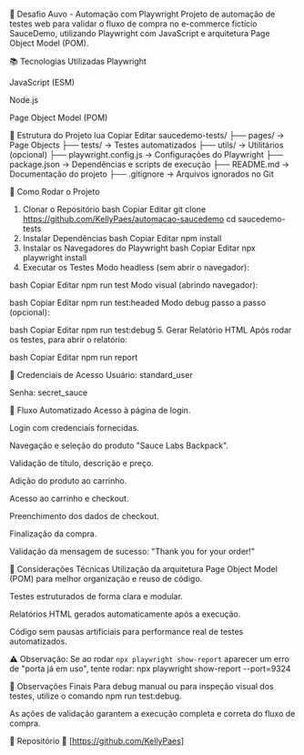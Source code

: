 🧪 Desafio Auvo - Automação com Playwright
Projeto de automação de testes web para validar o fluxo de compra no e-commerce fictício SauceDemo, utilizando Playwright com JavaScript e arquitetura Page Object Model (POM).


📚 Tecnologias Utilizadas
Playwright

JavaScript (ESM)

Node.js

Page Object Model (POM)


📁 Estrutura do Projeto
lua
Copiar
Editar
saucedemo-tests/
├── pages/           → Page Objects
├── tests/           → Testes automatizados
├── utils/           → Utilitários (opcional)
├── playwright.config.js → Configurações do Playwright
├── package.json     → Dependências e scripts de execução
├── README.md        → Documentação do projeto
├── .gitignore       → Arquivos ignorados no Git

🚀 Como Rodar o Projeto
1. Clonar o Repositório
bash
Copiar
Editar
git clone https://github.com/KellyPaes/automacao-saucedemo
cd saucedemo-tests
2. Instalar Dependências
bash
Copiar
Editar
npm install
3. Instalar os Navegadores do Playwright
bash
Copiar
Editar
npx playwright install
4. Executar os Testes
Modo headless (sem abrir o navegador):

bash
Copiar
Editar
npm run test
Modo visual (abrindo navegador):

bash
Copiar
Editar
npm run test:headed
Modo debug passo a passo (opcional):

bash
Copiar
Editar
npm run test:debug
5. Gerar Relatório HTML
Após rodar os testes, para abrir o relatório:

bash
Copiar
Editar
npm run report

🔐 Credenciais de Acesso
Usuário: standard_user

Senha: secret_sauce

🧱 Fluxo Automatizado
Acesso à página de login.

Login com credenciais fornecidas.

Navegação e seleção do produto "Sauce Labs Backpack".

Validação de título, descrição e preço.

Adição do produto ao carrinho.

Acesso ao carrinho e checkout.

Preenchimento dos dados de checkout.

Finalização da compra.

Validação da mensagem de sucesso: "Thank you for your order!"

📄 Considerações Técnicas
Utilização da arquitetura Page Object Model (POM) para melhor organização e reuso de código.

Testes estruturados de forma clara e modular.

Relatórios HTML gerados automaticamente após a execução.

Código sem pausas artificiais para performance real de testes automatizados.

⚠️ Observação: 
Se ao rodar `npx playwright show-report` aparecer um erro de "porta já em uso", tente rodar:
npx playwright show-report --port=9324

💬 Observações Finais
Para debug manual ou para inspeção visual dos testes, utilize o comando npm run test:debug.

As ações de validação garantem a execução completa e correta do fluxo de compra.


📎 Repositório
🔗 [https://github.com/KellyPaes]
